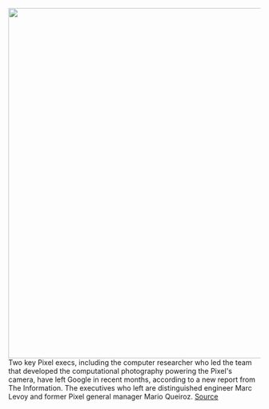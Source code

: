 <img src='https://cdn.vox-cdn.com/thumbor/sNYfi8j7oDvIfMfciXO_EdPmjCI=/0x0:1120x747/1200x800/filters:focal(471x285:649x463)/cdn.vox-cdn.com/uploads/chorus_image/image/66792132/vpavic_191016_3730_0090.0.jpg' width='700px' /><br/>
Two key Pixel execs, including the computer researcher who led the team that developed the computational photography powering the Pixel's camera, have left Google in recent months, according to a new report from The Information. The executives who left are distinguished engineer Marc Levoy and former Pixel general manager Mario Queiroz.
<a href='https://www.theverge.com/2020/5/13/21257297/google-pixel-4-camera-marc-levoy-mario-queiroz-leaving'> Source <a/>